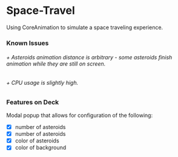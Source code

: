 # Space-Travel
Using CoreAnimation to simulate a space traveling experience.


### Known Issues
###### + Asteroids animation distance is arbitrary - some asteroids finish animation while they are still on screen.
###### + CPU usage is slightly high.

### Features on Deck
Modal popup that allows for configuration of the following:<br>
  - [x] number of asteroids<br>
  - [x] number of asteroids<br>
  - [x] color of asteroids<br>
  - [x] color of background<br>
